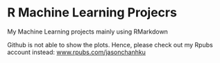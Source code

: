 # R Machine Learning Projecrs
My Machine Learning projects mainly using RMarkdown

Github is not able to show the plots. Hence, please check out my Rpubs account instead:
www.rpubs.com/jasonchanhku
